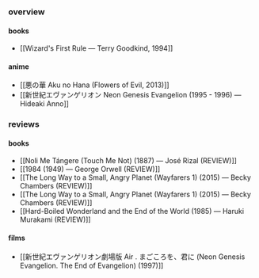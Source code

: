 ### overview
#### books
- [[Wizard's First Rule — Terry Goodkind, 1994]]
#### anime
- [[悪の華 Aku no Hana (Flowers of Evil, 2013)]] 
- [[新世紀エヴァンゲリオン Neon Genesis Evangelion (1995 - 1996) — Hideaki Anno]]
### reviews
#### books
- [[Noli Me Tángere (Touch Me Not) (1887) — José Rizal (REVIEW)]]
- [[1984 (1949) — George Orwell (REVIEW)]]
- [[The Long Way to a Small, Angry Planet (Wayfarers 1) (2015) — Becky Chambers (REVIEW)]]
- [[The Long Way to a Small, Angry Planet (Wayfarers 1) (2015) — Becky Chambers (REVIEW)]]
- [[Hard-Boiled Wonderland and the End of the World (1985) — Haruki Murakami (REVIEW)]]
#### films
- [[新世紀エヴァンゲリオン劇場版 Air . まごころを、君に (Neon Genesis Evangelion. The End of Evangelion) (1997)]] 